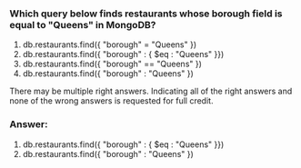 ### Which query below finds restaurants whose borough field is equal to "Queens" in MongoDB? 

1. db.restaurants.find({ "borough" = "Queens" })
1. db.restaurants.find({ "borough" : { $eq : "Queens" }})
1. db.restaurants.find({ "borough" == "Queens" })
1. db.restaurants.find({ "borough" : "Queens" })

There may be multiple right answers. Indicating all of the right answers and none of the wrong answers is requested for full credit.

### Answer:
1. db.restaurants.find({ "borough" : { $eq : "Queens" }})
1. db.restaurants.find({ "borough" : "Queens" })
